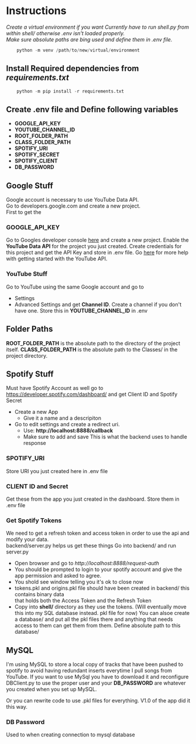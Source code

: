 # Instructions
*Create a virtual environment if you want*
*Currently have to run shell.py from within shell/ otherwise .env isn't loaded properly.  
Make sure absolute paths are bing used and define them in .env file.*

```python
	python -m venv /path/to/new/virtual/environment
```
## Install Required dependencies from *requirements.txt*
```python
	python -m pip install -r requirements.txt
```

## Create .env file and Define following variables
* **GOOGLE_API_KEY**
* **YOUTUBE_CHANNEL_ID**
* **ROOT_FOLDER_PATH**
* **CLASS_FOLDER_PATH**
* **SPOTIFY_URI**
* **SPOTIFY_SECRET**
* **SPOTIFY_CLIENT**
* **DB_PASSWORD**


## Google Stuff  
Google account is necessary to use YouTube Data API.  
Go to developers.google.com and create a new project.  
First to get the

### GOOGLE_API_KEY
Go to Googles developer console [here](https://console.cloud.google.com/home/dashboard) and 
create a new project. Enable the **YouTube Data API** for the project you just created.
Create credentials for this project and get the API Key and store in .env file.
Go [here](https://developers.google.com/youtube/v3/getting-started) for more help with getting
started with the YouTube API.

### YouTube Stuff
Go to YouTube using the same Google account and go to 
* Settings
* Advanced Settings and get **Channel ID**. Create a channel if you don't have one.
Store this in **YOUTUBE_CHANNEL_ID** in .env  

## Folder Paths
**ROOT_FOLDER_PATH** is the absolute path to the directory of the project itself.
**CLASS_FOLDER_PATH** is the absolute path to the Classes/ in the project directory.  

## Spotify Stuff
Must have Spotify Account as well go to https://developer.spotify.com/dashboard/ and get Client ID and Spotify Secret
* Create a new App
	* Give it a name and a descripiton
* Go to edit settings and create a redirect uri.
	* Use: **http://localhost:8888/callback**
	* Make sure to add and save
This is what the backend uses to handle response  

### SPOTIFY_URI
Store URI you just created here in .env file  

### CLIENT ID and Secret
Get these from the app you just created in the dashboard.
Store them in .env file  

### Get Spotify Tokens
We need to get a refresh token and access token in order to use the api and modify your data.  
backend/server.py helps us get these things 
Go into backend/ and run server.py
* Open browser and go to *http://localhost:8888/request-auth*
* You should be prompted to login to your spotify account and give the app permission and asked to agree.
* You shold see window telling you it's ok to close now
* tokens.pkl  and origins.pkl file should have been created in backend/ this contains binary data  
  that holds both the Access Token and the Refresh Token
* Copy into **shell/** directory as they use the tokens. (Will eventually move this into my SQL database instead. pkl file for now)
You can alsoe create a database/ and put all the pkl files there and anything that needs access to 
them can get them from them. Define absolute path to this database/

## MySQL
I'm using MySQL to store a local copy of tracks that have been pushed to spotify to avoid
having redundant inserts everytime I pull songs from YouTube. If you want to use MySql you have to 
download it and reconfigure DBClient.py to use the proper user and your **DB_PASSWORD** are 
whatever you created when you set up MySQL.

Or you can rewrite code to use .pkl files for everything.
V1.0 of the app did it this way.
### DB Password
Used to when creating connection to mysql database

